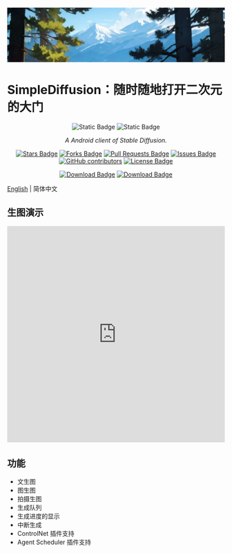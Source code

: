 ![封面][img_sd_part]

# SimpleDiffusion：随时随地打开二次元的大门

<div align="center">
<img src="https://img.shields.io/badge/Android-gray?style=for-the-badge&logo=android" alt="Static Badge"/>
<img src="https://img.shields.io/badge/jetpack_compose-gray?style=for-the-badge&logo=jetpackcompose" alt="Static Badge"/>
<br>

<i>A Android client of Stable Diffusion.</i>

<a href="https://github.com/TopSea/SimpleDiffusion/stargazers"><img src="https://img.shields.io/github/stars/TopSea/SimpleDiffusion" alt="Stars Badge"/></a>
<a href="https://github.com/TopSea/SimpleDiffusion/network/members"><img src="https://img.shields.io/github/forks/TopSea/SimpleDiffusion" alt="Forks Badge"/></a>
<a href="https://github.com/TopSea/SimpleDiffusion/pulls"><img src="https://img.shields.io/github/issues-pr/TopSea/SimpleDiffusion" alt="Pull Requests Badge"/></a>
<a href="https://github.com/TopSea/SimpleDiffusion/issues"><img src="https://img.shields.io/github/issues/TopSea/SimpleDiffusion" alt="Issues Badge"/></a>
<a href="https://github.com/TopSea/SimpleDiffusion/graphs/contributors"><img alt="GitHub contributors" src="https://img.shields.io/github/contributors/TopSea/SimpleDiffusion?color=2b9348"></a>
<a href="https://github.com/TopSea/SimpleDiffusion/blob/master/LICENSE"><img src="https://img.shields.io/github/license/TopSea/SimpleDiffusion?color=2b9348" alt="License Badge"/></a>
<br>

<a href="https://github.com/TopSea/SimpleDiffusion/releases"><img src="https://img.shields.io/github/downloads/TopSea/SimpleDiffusion/total" alt="Download Badge"/></a>
<a href="https://github.com/TopSea/SimpleDiffusion/releases/tag/nightly"><img src="https://img.shields.io/github/downloads/TopSea/SimpleDiffusion/nightly/total" alt="Download Badge"/></a>
</div>

[English](../README.md) | 简体中文

## 生图演示

<iframe src="https://player.bilibili.com/player.html?aid=407964910&bvid=BV1CG411X7oa&cid=1318996037&p=1" scrolling="no" border="0" frameborder="no" framespacing="0" allowfullscreen="true" width="100%" height="500"> </iframe>

## 功能

* 文生图
* 图生图
* 拍摄生图
* 生成队列
* 生成进度的显示
* 中断生成
* ControlNet 插件支持
* Agent Scheduler 插件支持



[img_sd_part]: ./image/Simple_Diffusion_part.jpg
